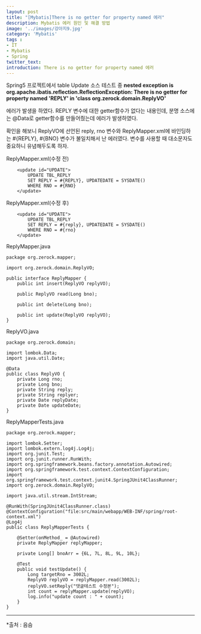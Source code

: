 ```yaml
---
layout: post
title: "[Mybatis]There is no getter for property named 에러"
description: Mybatis 에러 원인 및 해결 방법
image: '../images/강아지9.jpg'
category: 'Mybatis'
tags : 
- IT
- Mybatis
- Spring
twitter_text: 
introduction: There is no getter for property named 에러
---
```

Spring5 프로젝트에서 table Update 소스 테스트 중 
**nested exception is org.apache.ibatis.reflection.ReflectionException: There is no getter for property named 'REPLY' in 'class org.zerock.domain.ReplyVO'**

에러가 발생을 하였다.
REPLY 변수에 대한 getter함수가 없다는 내용인데, 분명 소스에는 @Data로 getter함수를 만들어줬는데 에러가 발생하였다.


확인을 해보니 ReplyVO에 선언된 reply, rno 변수와 ReplyMapper.xml에 바인딩하는 #{REPLY}, #{BNO} 변수가 불일치해서 난 에러였다. 변수를 사용할 때 대소문자도 중요하니 유념해두도록 하자.


ReplyMapper.xml(수정 전)
```
    <update id="UPDATE">
        UPDATE TBL_REPLY
        SET REPLY = #{REPLY}, UPDATEDATE = SYSDATE()
        WHERE RNO = #{RNO}
    </update>
```




ReplyMapper.xml(수정 후)
```
    <update id="UPDATE">
        UPDATE TBL_REPLY
        SET REPLY = #{reply}, UPDATEDATE = SYSDATE()
        WHERE RNO = #{rno}
    </update>
```



ReplyMapper.java
```
package org.zerock.mapper;

import org.zerock.domain.ReplyVO;

public interface ReplyMapper {
    public int insert(ReplyVO replyVO);

    public ReplyVO read(Long bno);

    public int delete(Long bno);

    public int update(ReplyVO replyVO);
}

```


ReplyVO.java
```
package org.zerock.domain;

import lombok.Data;
import java.util.Date;

@Data
public class ReplyVO {
    private Long rno;
    private Long bno;
    private String reply;
    private String replyer;
    private Date replyDate;
    private Date updateDate;
}
```



ReplyMapperTests.java
```
package org.zerock.mapper;

import lombok.Setter;
import lombok.extern.log4j.Log4j;
import org.junit.Test;
import org.junit.runner.RunWith;
import org.springframework.beans.factory.annotation.Autowired;
import org.springframework.test.context.ContextConfiguration;
import org.springframework.test.context.junit4.SpringJUnit4ClassRunner;
import org.zerock.domain.ReplyVO;

import java.util.stream.IntStream;

@RunWith(SpringJUnit4ClassRunner.class)
@ContextConfiguration("file:src/main/webapp/WEB-INF/spring/root-context.xml")
@Log4j
public class ReplyMapperTests {

    @Setter(onMethod_ = @Autowired)
    private ReplyMapper replyMapper;

    private Long[] bnoArr = {6L, 7L, 8L, 9L, 10L};

    @Test
    public void testUpdate() {
        Long targetRno = 3002L;
        ReplyVO replyVO = replyMapper.read(3002L);
        replyVO.setReply("댓글테스트 수정본");
        int count = replyMapper.update(replyVO);
        log.info("update count : " + count);
    }
}
```




_ _ _






*출처 : 음슴
